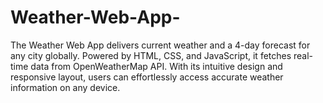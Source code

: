 # Weather-Web-App-
The Weather Web App delivers current weather and a 4-day forecast for any city globally. Powered by HTML, CSS, and JavaScript, it fetches real-time data from OpenWeatherMap API. With its intuitive design and responsive layout, users can effortlessly access accurate weather information on any device.
